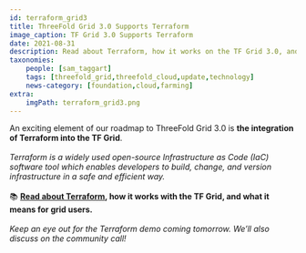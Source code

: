 ```yaml
---
id: terraform_grid3
title: ThreeFold Grid 3.0 Supports Terraform
image_caption: TF Grid 3.0 Supports Terraform
date: 2021-08-31
description: Read about Terraform, how it works on the TF Grid 3.0, and what it means for grid users.
taxonomies:
    people: [sam_taggart]
    tags: [threefold_grid,threefold_cloud,update,technology]
    news-category: [foundation,cloud,farming]
extra:
    imgPath: terraform_grid3.png
---
```


An exciting element of our roadmap to ThreeFold Grid 3.0 is **the integration of Terraform into the TF Grid**.
<br/>
<br/>
*Terraform is a widely used open-source Infrastructure as Code (IaC) software tool which enables developers to build, change, and version infrastructure in a safe and efficient way.*
<br/>
<br/>
📚 **[Read about Terraform](https://forum.threefold.io/t/threefold-grid-3-0-supports-terraform/1184), how it works with the TF Grid, and what it means for grid users.**
<br/>
<br/>
*Keep an eye out for the Terraform demo coming tomorrow. We’ll also discuss on the community call!*